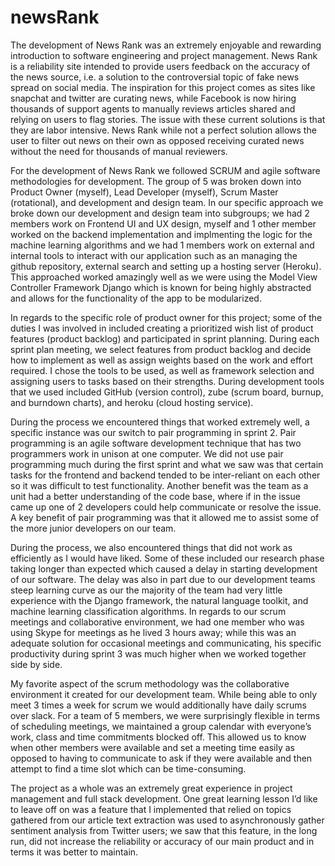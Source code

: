 # newsRank 
The development of News Rank was an extremely enjoyable and rewarding introduction to software engineering and project management. News Rank is a reliability site intended to provide users feedback on the accuracy of the news source, i.e. a solution to the controversial topic of fake news spread on social media. The inspiration for this project comes as sites like snapchat and twitter are curating news, while Facebook is now hiring thousands of support agents to manually reviews articles shared and relying on users to flag stories. The issue with these current solutions is that they are labor intensive. News Rank while not a perfect solution allows the user to filter out news on their own as opposed receiving curated news without the need for thousands of manual reviewers.
 

For the development of News Rank we followed SCRUM and agile software methodologies for development. The group of 5 was broken down into Product Owner (myself), Lead Developer (myself), Scrum Master (rotational), and development and design team. In our specific approach we broke down our development and design team into subgroups; we had 2 members work on Frontend UI and UX design, myself and 1 other member worked on the backend implementation and implmenting the logic for the machine learning algorithms and we had 1 members work on external and internal tools to interact with our application such as an managing the github repository, external search and setting up a hosting server (Heroku). This approached worked amazingly well as we were using the Model View Controller Framework Django which is known for being highly abstracted and allows for the functionality of the app to be modularized. 
 
In regards to the specific role of product owner for this project; some of the duties I was involved in included creating a prioritized wish list of product features (product backlog) and participated in sprint planning. During each sprint plan meeting, we select features from product backlog and decide how to implement as well as assign weights based on the work and effort required. I chose the tools to be used, as well as framework selection and assigning users to tasks based on their strengths. During development tools that we used included GitHub (version control), zube (scrum board, burnup, and burndown charts), and heroku (cloud hosting service).
 
During the process we encountered things that worked extremely well, a specific instance was our switch to pair programming in sprint 2. Pair programming is an agile software development technique that has two programmers work in unison at one computer. We did not use pair programming much during the first sprint and what we saw was that certain tasks for the frontend and backend tended to be inter-reliant on each other so it was difficult to test functionality. Another benefit was the team as a unit had a better understanding of the code base, where if in the issue came up one of 2 developers could help communicate or resolve the issue. A key benefit of pair programming was that it allowed me to assist some of the more junior developers on our team.

During the process, we also encountered things that did not work as efficiently as I would have liked. Some of these included our research phase taking longer than expected which caused a delay in starting development of our software. The delay was also in part due to our development teams steep learning curve as our the majority of the team had very little experience with the Django framework, the natural language toolkit, and machine learning classification algorithms. In regards to our scrum meetings and collaborative environment, we had one member who was using Skype for meetings as he lived 3 hours away; while this was an adequate solution for occasional meetings and communicating, his specific productivity during sprint 3 was much higher when we worked together side by side.
 
My favorite aspect of the scrum methodology was the collaborative environment it created for our development team. While being able to only meet 3 times a week for scrum we would additionally have daily scrums over slack. For a team of 5 members, we were surprisingly flexible in terms of scheduling meetings, we maintained a group calendar with everyone’s work, class and time commitments blocked off. This allowed us to know when other members were available and set a meeting time easily as opposed to having to communicate to ask if they were available and then attempt to find a time slot which can be time-consuming.
 
The project as a whole was an extremely great experience in project management and full stack development. One great learning lesson I’d like to leave off on was a feature that I implemented that relied on topics gathered from our article text extraction was used to asynchronously gather sentiment analysis from Twitter users; we saw that this feature, in the long run, did not increase the reliability or accuracy of our main product and in terms it was better to maintain.

